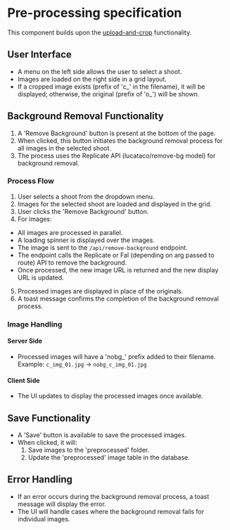 # Pre-processing specification

This component builds upon the [upload-and-crop](../components/upload-and-crop.tsx) functionality.

## User Interface
- A menu on the left side allows the user to select a shoot.
- Images are loaded on the right side in a grid layout.
- If a cropped image exists (prefix of 'c_' in the filename), it will be displayed; otherwise, the original (prefix of 'o_') will be shown.

## Background Removal Functionality
1. A 'Remove Background' button is present at the bottom of the page.
2. When clicked, this button initiates the background removal process for all images in the selected shoot.
3. The process uses the Replicate API (lucataco/remove-bg model) for background removal.

### Process Flow
1. User selects a shoot from the dropdown menu.
2. Images for the selected shoot are loaded and displayed in the grid.
3. User clicks the 'Remove Background' button.
4. For images:
  - All images are processed in parallel.
  - A loading spinner is displayed over the images.
  - The image is sent to the `/api/remove-background` endpoint.
  - The endpoint calls the Replicate or Fal (depending on arg passed to route) API to remove the background.
  - Once processed, the new image URL is returned and the new display URL is updated.
5. Processed images are displayed in place of the originals.
6. A toast message confirms the completion of the background removal process.

### Image Handling
#### Server Side
- Processed images will have a 'nobg_' prefix added to their filename.
  Example: `c_img_01.jpg` -> `nobg_c_img_01.jpg`
#### Client Side
- The UI updates to display the processed images once available.

## Save Functionality
- A 'Save' button is available to save the processed images.
- When clicked, it will:
  1. Save images to the 'preprocessed' folder.
  2. Update the 'preprocessed' image table in the database.

## Error Handling
- If an error occurs during the background removal process, a toast message will display the error.
- The UI will handle cases where the background removal fails for individual images.
